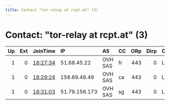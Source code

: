 ```yaml
---
title: Contact "tor-relay at rcpt.at" (3)
---
```


# Contact: "tor-relay at rcpt.at" (3)

|   Up |   Ext | JoinTime                                                                                              | IP            | AS      | CC   |   ORp |   Dirp | OS    | Version   | Nickname      |   eFamMembers |
|-----:|------:|:------------------------------------------------------------------------------------------------------|:--------------|:--------|:-----|------:|-------:|:------|:----------|:--------------|--------------:|
|    1 |     0 | [18:27:34](https://nusenu.github.io/OrNetStats/w/relay/E9B06D35DEFB1A0FFACF735C10DE694B0F4A49FB.html) | 51.68.45.22   | OVH SAS | fr   |   443 |      0 | Linux | 0.4.7.7   | Superluminal1 |             3 |
|    1 |     0 | [18:29:24](https://nusenu.github.io/OrNetStats/w/relay/1425934FA39046386C3B2EFC3D8F78E08A731CA6.html) | 158.69.48.49  | OVH SAS | ca   |   443 |      0 | Linux | 0.4.7.7   | Superluminal2 |             3 |
|    1 |     0 | [18:31:03](https://nusenu.github.io/OrNetStats/w/relay/9D305F959148C3B8CE10B6C0CE1689AB17D70146.html) | 51.79.156.173 | OVH SAS | sg   |   443 |      0 | Linux | 0.4.7.7   | Superluminal3 |             3 |
